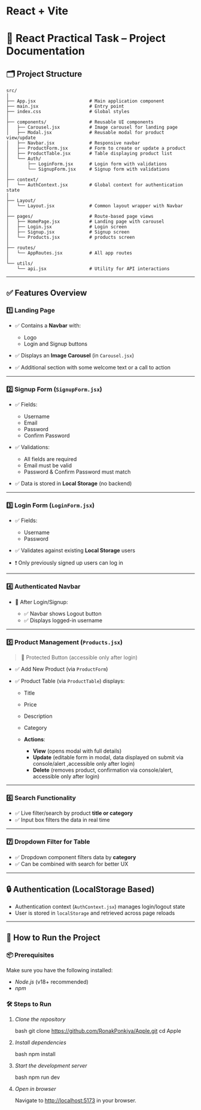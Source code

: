 # React + Vite

# 📘 React Practical Task – Project Documentation

## 🗂️ Project Structure

```
src/
│
├── App.jsx                    # Main application component
├── main.jsx                   # Entry point
├── index.css                  # Global styles
│
├── components/                # Reusable UI components
│   ├── Carousel.jsx           # Image carousel for landing page
│   ├── Modal.jsx              # Reusable modal for product view/update
│   ├── Navbar.jsx             # Responsive navbar
│   ├── ProductForm.jsx        # Form to create or update a product
│   ├── ProductTable.jsx       # Table displaying product list
│   └── Auth/
│       ├── LoginForm.jsx      # Login form with validations
│       └── SignupForm.jsx     # Signup form with validations
│
├── context/
│   └── AuthContext.jsx        # Global context for authentication state
│
├── Layout/
│   └── Layout.jsx             # Common layout wrapper with Navbar
│
├── pages/                     # Route-based page views
│   ├── HomePage.jsx           # Landing page with carousel
│   ├── Login.jsx              # Login screen
│   ├── Signup.jsx             # Signup screen
│   └── Products.jsx           # products screen
│
├── routes/
│   └── AppRoutes.jsx          # All app routes 
│
└── utils/
    └── api.jsx                # Utility for API interactions 
```

---

## ✅ Features Overview

### 1️⃣ Landing Page

* ✅ Contains a **Navbar** with:

  * Logo
  * Login and Signup buttons
* ✅ Displays an **Image Carousel** (in `Carousel.jsx`)
* ✅ Additional section with some welcome text or a call to action

---

### 2️⃣ Signup Form (`SignupForm.jsx`)

* ✅ Fields:

  * Username
  * Email
  * Password
  * Confirm Password
* ✅ Validations:

  * All fields are required
  * Email must be valid
  * Password & Confirm Password must match
* ✅ Data is stored in **Local Storage** (no backend)

---

### 3️⃣ Login Form (`LoginForm.jsx`)

* ✅ Fields:

  * Username
  * Password
* ✅ Validates against existing **Local Storage** users
* ❗ Only previously signed up users can log in

---

### 4️⃣ Authenticated Navbar

* 🔐 After Login/Signup:

  * ✅ Navbar shows Logout button
  * ✅ Displays logged-in username

---

### 5️⃣ Product Management (`Products.jsx`)

> 🔐 Protected Button (accessible only after login)

* ✅ Add New Product (via `ProductForm`)
* ✅ Product Table (via `ProductTable`) displays:

  * Title
  * Price
  * Description
  * Category
  * **Actions**:

    * **View** (opens modal with full details)
    * **Update** (editable form in modal, data displayed on submit via console/alert ,accessible only after login)
    * **Delete** (removes product, confirmation via console/alert, accessible only after login)

---

### 6️⃣ Search Functionality

* ✅ Live filter/search by product **title or category**
* ✅ Input box filters the data in real time

---

### 7️⃣ Dropdown Filter for Table

* ✅ Dropdown component filters data by **category**
* ✅ Can be combined with search for better UX

---

## 🔒 Authentication (LocalStorage Based)

* Authentication context (`AuthContext.jsx`) manages login/logout state
* User is stored in `localStorage` and retrieved across page reloads

---

## 🚀 How to Run the Project

### 📦 Prerequisites

Make sure you have the following installed:

* *Node.js* (v18+ recommended)
* *npm*

### 🛠 Steps to Run

1. *Clone the repository*

   bash
   git clone https://github.com/RonakPonkiya/Apple.git
   cd Apple
   

2. *Install dependencies*

   bash
   npm install
   


3. *Start the development server*

   bash
   npm run dev
   

4. *Open in browser*

   Navigate to [http://localhost:5173](http://localhost:5173) in your browser.
